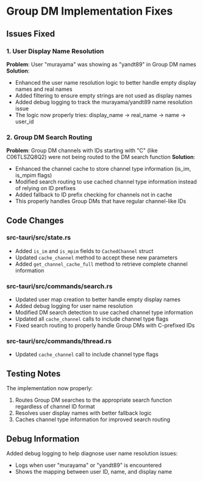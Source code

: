 # Group DM Implementation Fixes

## Issues Fixed

### 1. User Display Name Resolution
**Problem**: User "murayama" was showing as "yandt89" in Group DM names
**Solution**:
- Enhanced the user name resolution logic to better handle empty display names and real names
- Added filtering to ensure empty strings are not used as display names
- Added debug logging to track the murayama/yandt89 name resolution issue
- The logic now properly tries: display_name -> real_name -> name -> user_id

### 2. Group DM Search Routing
**Problem**: Group DM channels with IDs starting with "C" (like C06TLSZQ8Q2) were not being routed to the DM search function
**Solution**:
- Enhanced the channel cache to store channel type information (is_im, is_mpim flags)
- Modified search routing to use cached channel type information instead of relying on ID prefixes
- Added fallback to ID prefix checking for channels not in cache
- This properly handles Group DMs that have regular channel-like IDs

## Code Changes

### src-tauri/src/state.rs
- Added `is_im` and `is_mpim` fields to `CachedChannel` struct
- Updated `cache_channel` method to accept these new parameters
- Added `get_channel_cache_full` method to retrieve complete channel information

### src-tauri/src/commands/search.rs
- Updated user map creation to better handle empty display names
- Added debug logging for user name resolution
- Modified DM search detection to use cached channel type information
- Updated all `cache_channel` calls to include channel type flags
- Fixed search routing to properly handle Group DMs with C-prefixed IDs

### src-tauri/src/commands/thread.rs
- Updated `cache_channel` call to include channel type flags

## Testing Notes

The implementation now properly:
1. Routes Group DM searches to the appropriate search function regardless of channel ID format
2. Resolves user display names with better fallback logic
3. Caches channel type information for improved search routing

## Debug Information

Added debug logging to help diagnose user name resolution issues:
- Logs when user "murayama" or "yandt89" is encountered
- Shows the mapping between user ID, name, and display name